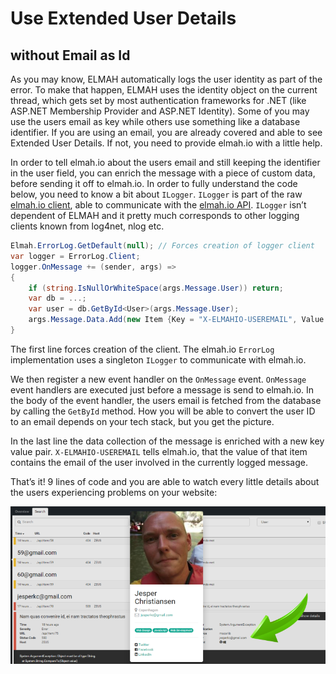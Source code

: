 # Use Extended User Details
## without Email as Id

As you may know, ELMAH automatically logs the user identity as part of the error. To make that happen, ELMAH uses the identity object on the current thread, which gets set by most authentication frameworks for .NET (like ASP.NET Membership Provider and ASP.NET Identity). Some of you may use the users email as key while others use something like a database identifier. If you are using an email, you are already covered and able to see Extended User Details. If not, you need to provide elmah.io with a little help.

In order to tell elmah.io about the users email and still keeping the identifier in the user field, you can enrich the message with a piece of custom data, before sending it off to elmah.io. In order to fully understand the code below, you need to know a bit about `ILogger`. `ILogger` is part of the raw [elmah.io client](http://www.nuget.org/packages/elmah.io.client), able to communicate with the [elmah.io API](https://elmah.io/api). `ILogger` isn’t dependent of ELMAH and it pretty much corresponds to other logging clients known from log4net, nlog etc.

```csharp
Elmah.ErrorLog.GetDefault(null); // Forces creation of logger client
var logger = ErrorLog.Client;
logger.OnMessage += (sender, args) =>
{
    if (string.IsNullOrWhiteSpace(args.Message.User)) return;
    var db = ...;
    var user = db.GetById<User>(args.Message.User);
    args.Message.Data.Add(new Item {Key = "X-ELMAHIO-USEREMAIL", Value = user.Email});
}
```

The first line forces creation of the client. The elmah.io `ErrorLog` implementation uses a singleton `ILogger` to communicate with elmah.io.

We then register a new event handler on the `OnMessage` event. `OnMessage` event handlers are executed just before a message is send to elmah.io. In the body of the event handler, the users email is fetched from the database by calling the `GetById` method. How you will be able to convert the user ID to an email depends on your tech stack, but you get the picture.

In the last line the data collection of the message is enriched with a new key value pair. `X-ELMAHIO-USEREMAIL` tells elmah.io, that the value of that item contains the email of the user involved in the currently logged message.

That’s it! 9 lines of code and you are able to watch every little details about the users experiencing problems on your website:

![Extended User Details](images/extended_user_details.png)
